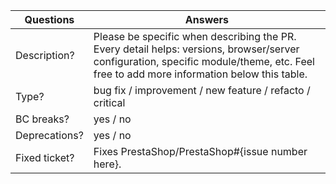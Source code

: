 <!-----------------------------------------------------------------------------
Thank you for contributing to the PrestaShop project! 
MERCI
COUCOU
Please take the time to edit the "Answers" rows below with the necessary information.

Check out our contribution guidelines to find out how to complete it:
https://devdocs.prestashop.com/1.7/contribute/contribution-guidelines/#pull-requests
------------------------------------------------------------------------------>

| Questions     | Answers
| ------------- | -------------------------------------------------------
| Description?  | Please be specific when describing the PR. <br> Every detail helps: versions, browser/server configuration, specific module/theme, etc. Feel free to add more information below this table.
| Type?         | bug fix / improvement / new feature / refacto / critical
| BC breaks?    | yes / no
| Deprecations? | yes / no
| Fixed ticket? | Fixes PrestaShop/PrestaShop#{issue number here}.


<!-- Click the form's "Preview" button to make sure the table is functional in GitHub. Thank you! -->
